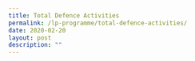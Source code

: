 ```yaml
---
title: Total Defence Activities
permalink: /lp-programme/total-defence-activities/
date: 2020-02-20
layout: post
description: ""
---
```

